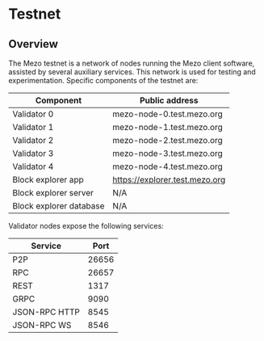 # Testnet

## Overview

The Mezo testnet is a network of nodes running the Mezo client software, 
assisted by several auxiliary services. This network is used for testing and 
experimentation. Specific components of the testnet are:


| Component               | Public address                 |
|-------------------------|--------------------------------|
| Validator 0             | mezo-node-0.test.mezo.org      |
| Validator 1             | mezo-node-1.test.mezo.org      |
| Validator 2             | mezo-node-2.test.mezo.org      |
| Validator 3             | mezo-node-3.test.mezo.org      |
| Validator 4             | mezo-node-4.test.mezo.org      |
| Block explorer app      | https://explorer.test.mezo.org |
| Block explorer server   | N/A                            |
| Block explorer database | N/A                            |

Validator nodes expose the following services:

| Service       | Port  |
|---------------|-------|
| P2P           | 26656 |
| RPC           | 26657 |
| REST          | 1317  |
| GRPC          | 9090  |
| JSON-RPC HTTP | 8545  |
| JSON-RPC WS   | 8546  |


